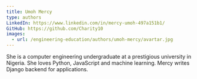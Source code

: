 ```yaml
---
title: Umoh Mercy
type: authors
LinkedIn: https://www.linkedin.com/in/mercy-umoh-497a151b1/
GitHub: https://github.com/Charity10
images:
  - url: /engineering-education/authors/umoh-mercy/avartar.jpg
---
```

She is a computer engineering undergraduate at a prestigious university in Nigeria. 
She loves Python, JavaScript and machine learning. Mercy writes Django backend for applications.

